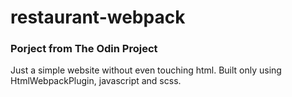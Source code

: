 # restaurant-webpack

### Porject from The Odin Project

Just a simple website without even touching html.
Built only using HtmlWebpackPlugin, javascript and scss.
